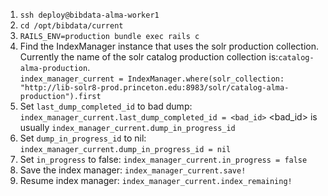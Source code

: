 1. `ssh deploy@bibdata-alma-worker1`
1. `cd /opt/bibdata/current`
1. `RAILS_ENV=production bundle exec rails c`
1. Find the IndexManager instance that uses the solr production collection. Currently the name of the solr catalog production collection is:`catalog-alma-production`.  
`index_manager_current = IndexManager.where(solr_collection: "http://lib-solr8-prod.princeton.edu:8983/solr/catalog-alma-production").first`
1. Set `last_dump_completed_id` to bad dump: `index_manager_current.last_dump_completed_id = <bad_id>`
   <bad_id> is usually `index_manager_current.dump_in_progress_id`
1. Set `dump_in_progress_id` to nil: `index_manager_current.dump_in_progress_id = nil`
1. Set `in_progress` to false: `index_manager_current.in_progress = false`
1. Save the index manager: `index_manager_current.save!`
1. Resume index manager: `index_manager_current.index_remaining!`
